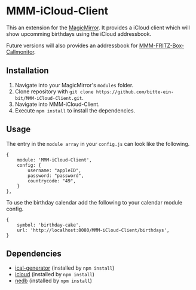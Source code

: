 # MMM-iCloud-Client
This an extension for the [MagicMirror](https://github.com/MichMich/MagicMirror). It provides a iCloud client which will show upcomming birthdays using the iCloud addressbook.

Future versions will also provides an addressbook for [MMM-FRITZ-Box-Callmonitor](https://github.com/paviro/MMM-FRITZ-Box-Callmonitor).

## Installation
1. Navigate into your MagicMirror's `modules` folder.
2. Clone repository with `git clone https://github.com/bitte-ein-bit/MMM-iCloud-Client.git`.
3. Navigate into MMM-iCloud-Client.
4. Execute `npm install` to install the dependencies.


## Usage
The entry in the `module array` in your `config.js` can look like the following.

```
{
	module: 'MMM-iCloud-Client',
	config: {
		username: "appleID",
		password: "password",
		countrycode: "49",
	}
},
```
To use the birthday calendar add the following to your calendar module config.

```
{
	symbol: 'birthday-cake',
	url: 'http://localhost:8080/MMM-iCloud-Client/birthdays',
}
```

## Dependencies
- [ical-generator](https://www.npmjs.com/package/ical-generator) (installed by `npm install`)
- [icloud](https://www.npmjs.com/package/icloud) (installed by `npm install`)
- [nedb](https://www.npmjs.com/package/nedb) (installed by `npm install`)
